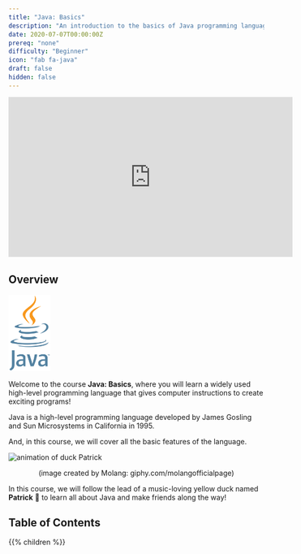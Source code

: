 ```yaml
---
title: "Java: Basics"
description: "An introduction to the basics of Java programming language."
date: 2020-07-07T00:00:00Z
prereq: "none"
difficulty: "Beginner"
icon: "fab fa-java"
draft: false
hidden: false
---
```

<iframe width="560" height="315" src="https://www.youtube.com/embed/udEaocEYlpc" frameborder="0" allow="accelerometer; autoplay; clipboard-write; encrypted-media; gyroscope; picture-in-picture" allowfullscreen></iframe>

## Overview

<img src="images/logo.png" height="150"/> 

Welcome to the course <b>Java: Basics</b>, where you will learn a widely used high-level programming language that gives computer instructions to create exciting programs!

Java is a high-level programming language developed by James Gosling and Sun Microsystems in California in 1995. 

And, in this course, we will cover all the basic features of the language.

![animation of duck Patrick](https://media.giphy.com/media/l49JKwmJLChtS6d44/giphy.gif) 

<p style="text-align: center;">(image created by Molang: giphy.com/molangofficialpage)</p>

In this course, we will follow the lead of a music-loving yellow duck named <b>Patrick</b> 🐥 to learn all about Java and make friends along the way!

## Table of Contents

{{% children %}}
